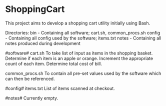 # ShoppingCart

This project aims to develop a shopping cart utility initially using Bash.

Directories:
bin - Containing all software; cart.sh, common_procs.sh
config - Containing  all config used by the software; items.txt
notes - Containing all notes produced during development

#software#
cart.sh
To take list of input as items in the shopping basket.
Determine if each item is an apple or orange.
Increment the appropriate count of each item.
Determine total cost of bill.

common_procs.sh
To contain all pre-set values used by the software which can then be referenced.

#config#
items.txt
List of items scanned at checkout.

#notes#
Currently empty.
